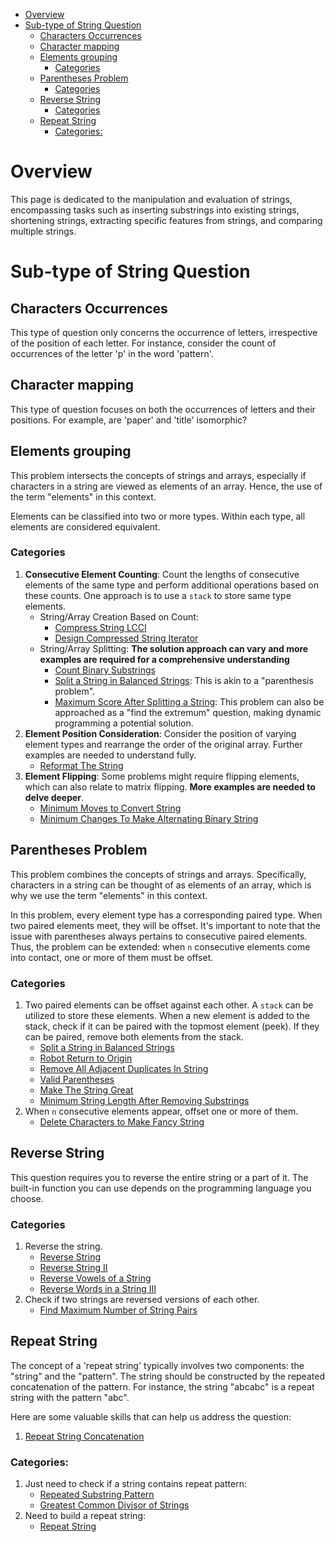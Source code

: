 - [Overview](#overview)
- [Sub-type of String Question](#sub-type-of-string-question)
  - [Characters Occurrences](#characters-occurrences)
  - [Character mapping](#character-mapping)
  - [Elements grouping](#elements-grouping)
    - [Categories](#categories)
  - [Parentheses Problem](#parentheses-problem)
    - [Categories](#categories-1)
  - [Reverse String](#reverse-string)
    - [Categories](#categories-2)
  - [Repeat String](#repeat-string)
    - [Categories:](#categories-3)


# Overview
This page is dedicated to the manipulation and evaluation of strings, encompassing tasks such as inserting substrings into existing strings, shortening strings, extracting specific features from strings, and comparing multiple strings.

# Sub-type of String Question
## Characters Occurrences
This type of question only concerns the occurrence of letters, irrespective of the position of each letter. For instance, consider the count of occurrences of the letter 'p' in the word 'pattern'.

## Character mapping
This type of question focuses on both the occurrences of letters and their positions. For example, are 'paper' and 'title' isomorphic?

## Elements grouping
This problem intersects the concepts of strings and arrays, especially if characters in a string are viewed as elements of an array. Hence, the use of the term "elements" in this context.

Elements can be classified into two or more types. Within each type, all elements are considered equivalent.

### Categories
1. **Consecutive Element Counting**: Count the lengths of consecutive elements of the same type and perform additional operations based on these counts. One approach is to use a `stack` to store same type elements.
   * String/Array Creation Based on Count:
     * [Compress String LCCI](https://leetcode.cn/problems/compress-string-lcci/)
     * [Design Compressed String Iterator](https://leetcode.cn/problems/design-compressed-string-iterator/)
   * String/Array Splitting: **The solution approach can vary and more examples are required for a comprehensive understanding**
     * [Count Binary Substrings](https://leetcode.cn/problems/count-binary-substrings/)
     * [Split a String in Balanced Strings](https://leetcode.cn/problems/split-a-string-in-balanced-strings/): This is akin to a "parenthesis problem".
     * [Maximum Score After Splitting a String](https://leetcode.cn/problems/maximum-score-after-splitting-a-string/): This problem can also be approached as a "find the extremum" question, making dynamic programming a potential solution.
2. **Element Position Consideration**: Consider the position of varying element types and rearrange the order of the original array. Further examples are needed to understand fully.
   * [Reformat The String](https://leetcode.cn/problems/reformat-the-string/)
3. **Element Flipping**: Some problems might require flipping elements, which can also relate to matrix flipping. **More examples are needed to delve deeper**.
   * [Minimum Moves to Convert String](https://leetcode.cn/problems/minimum-moves-to-convert-string/)
   * [Minimum Changes To Make Alternating Binary String](https://leetcode.cn/problems/minimum-changes-to-make-alternating-binary-string/)

## Parentheses Problem
This problem combines the concepts of strings and arrays. Specifically, characters in a string can be thought of as elements of an array, which is why we use the term "elements" in this context.

In this problem, every element type has a corresponding paired type. When two paired elements meet, they will be offset. It's important to note that the issue with parentheses always pertains to consecutive paired elements. Thus, the problem can be extended: when `n` consecutive elements come into contact, one or more of them must be offset.

### Categories
1. Two paired elements can be offset against each other. A `stack` can be utilized to store these elements. When a new element is added to the stack, check if it can be paired with the topmost element (peek). If they can be paired, remove both elements from the stack.
   * [Split a String in Balanced Strings](https://leetcode.cn/problems/split-a-string-in-balanced-strings/)
   * [Robot Return to Origin](https://leetcode.cn/problems/robot-return-to-origin/)
   * [Remove All Adjacent Duplicates In String](https://leetcode.cn/problems/remove-all-adjacent-duplicates-in-string/)
   * [Valid Parentheses](https://leetcode.cn/problems/valid-parentheses/)
   * [Make The String Great](https://leetcode.cn/problems/make-the-string-great/)
   * [Minimum String Length After Removing Substrings](https://leetcode.cn/problems/minimum-string-length-after-removing-substrings/)
2. When `n` consecutive elements appear, offset one or more of them.
   * [Delete Characters to Make Fancy String](https://leetcode.cn/problems/delete-characters-to-make-fancy-string/)


## Reverse String
This question requires you to reverse the entire string or a part of it. The built-in function you can use depends on the programming language you choose.

### Categories
1. Reverse the string.
   * [Reverse String](https://leetcode.cn/problems/reverse-string/)
   * [Reverse String II](https://leetcode.cn/problems/reverse-string-ii/)
   * [Reverse Vowels of a String](https://leetcode.cn/problems/reverse-vowels-of-a-string/)
   * [Reverse Words in a String III](https://leetcode.cn/problems/reverse-words-in-a-string-iii/)
2. Check if two strings are reversed versions of each other.
   * [Find Maximum Number of String Pairs](https://leetcode.cn/problems/find-maximum-number-of-string-pairs/)


## Repeat String

The concept of a 'repeat string' typically involves two components: the "string" and the "pattern". The string should be constructed by the repeated concatenation of the pattern. For instance, the string "abcabc" is a repeat string with the pattern "abc".

Here are some valuable skills that can help us address the question:
1. [Repeat String Concatenation](https://github.com/liushuyu6666/Algorithm_Insights/blob/master/Skills/String.md#repeat-string-concatenation)

### Categories:
1. Just need to check if a string contains repeat pattern:
   * [Repeated Substring Pattern](https://leetcode.cn/problems/repeated-substring-pattern/)
   * [Greatest Common Divisor of Strings](https://leetcode.cn/problems/greatest-common-divisor-of-strings/)
2. Need to build a repeat string:
   * [Repeat String](https://leetcode.cn/problems/repeat-string/)